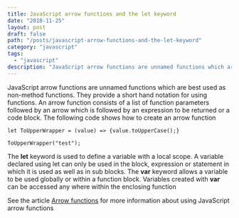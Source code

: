 ```yaml
---
title: JavaScript arrow functions and the let keyword
date: "2018-11-25"
layout: post
draft: false
path: "/posts/javascript-arrow-functions-and-the-let-keyword"
category: "javascript"
tags:
  - "javascript"
description: "JavaScript arrow functions are unnamed functions which are best used as non-method functions. They provide a short hand notation for using functions. An arrow function consists of a list of function parameters followed by an arrow which is followed by an expression to be returned or a code block."
---
```


JavaScript arrow functions are unnamed functions which are best used as non-method functions. They provide a short hand notation for using functions. An arrow function consists of a list of function parameters followed by an arrow which is followed by an expression to be returned or a code block. The following code shows how to create an arrow function

```
let ToUpperWrapper = (value) => {value.toUpperCase();}

ToUpperWrapper("test");
```

The **let** keyword is used to define a variable with a local scope. A variable declared using let can only be used in the block, expression or statement in which it is used as well as in sub blocks. The **var** keyword allows a variable to be used globally or within a function block. Variables created with **var** can be accessed any where within the enclosing function

See the article [Arrow functions](https://developer.mozilla.org/en-US/docs/Web/JavaScript/Reference/Functions/) for more information about using JavaScript arrow functions
